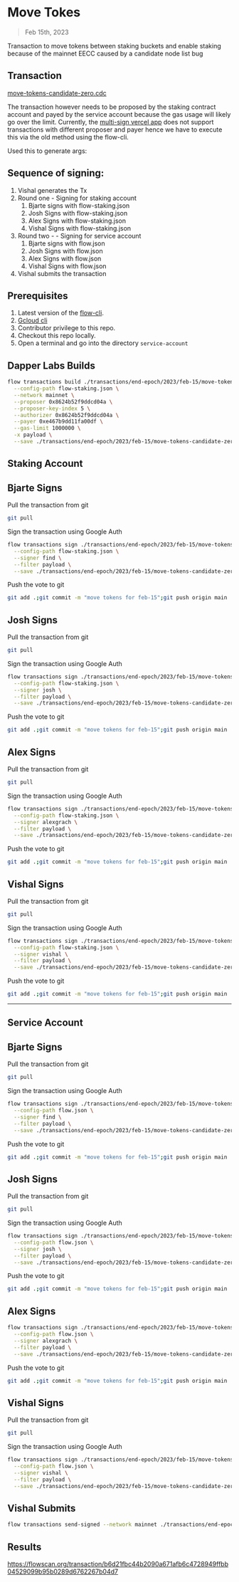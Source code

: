 # Move Tokes

> Feb 15th, 2023

Transaction to move tokens between staking buckets and enable staking because of
the mainnet EECC caused by a candidate node list bug

## Transaction

[move-tokens-candidate-zero.cdc](./move-tokens-candidate-zero.cdc)

The transaction however needs to be proposed by the staking contract account and payed by the service account
because the gas usage will likely go over the limit.
Currently, the [multi-sign vercel app](https://flow-multisig-git-service-account-onflow.vercel.app/mainnet) does not support transactions with different proposer and payer hence we have to execute this via the old method using the flow-cli.

Used this to generate args:

## Sequence of signing: 
1. Vishal generates the Tx
2. Round one - Signing for staking account
   1. Bjarte signs with flow-staking.json
   2. Josh Signs with flow-staking.json
   3. Alex Signs with flow-staking.json
   4. Vishal Signs with flow-staking.json
3. Round two - - Signing for service account
   1. Bjarte signs with flow.json
   2. Josh Signs with flow.json
   3. Alex Signs with flow.json
   4. Vishal Signs with flow.json
4. Vishal submits the transaction

## Prerequisites
1. Latest version of the [flow-cli](https://developers.flow.com/tools/flow-cli).
2. [Gcloud cli](https://cloud.google.com/sdk/docs/install)
3. Contributor privilege to this repo.
4. Checkout this repo locally.
5. Open a terminal and go into the directory `service-account`

## Dapper Labs Builds

```sh
flow transactions build ./transactions/end-epoch/2023/feb-15/move-tokens-candidate-zero.cdc \
  --config-path flow-staking.json \
  --network mainnet \
  --proposer 0x8624b52f9ddcd04a \
  --proposer-key-index 5 \
  --authorizer 0x8624b52f9ddcd04a \
  --payer 0xe467b9dd11fa00df \
  --gas-limit 1000000 \
  -x payload \
  --save ./transactions/end-epoch/2023/feb-15/move-tokens-candidate-zero-feb-15-unsigned.rlp
```

## Staking Account

## Bjarte Signs

Pull the transaction from git
```sh
git pull
```

Sign the transaction using Google Auth
```sh
flow transactions sign ./transactions/end-epoch/2023/feb-15/move-tokens-candidate-zero-feb-15-unsigned.rlp \
  --config-path flow-staking.json \
  --signer find \
  --filter payload \
  --save ./transactions/end-epoch/2023/feb-15/move-tokens-candidate-zero-feb-15-sig-1.rlp
```

Push the vote to git
```sh
git add .;git commit -m "move tokens for feb-15";git push origin main
```

## Josh Signs

Pull the transaction from git
```sh
git pull
```

Sign the transaction using Google Auth
```sh
flow transactions sign ./transactions/end-epoch/2023/feb-15/move-tokens-candidate-zero-feb-15-sig-1.rlp \
  --config-path flow-staking.json \
  --signer josh \
  --filter payload \
  --save ./transactions/end-epoch/2023/feb-15/move-tokens-candidate-zero-feb-15-sig-2.rlp
```

Push the vote to git
```sh
git add .;git commit -m "move tokens for feb-15";git push origin main
```

## Alex Signs

Pull the transaction from git
```sh
git pull
```

Sign the transaction using Google Auth
```sh
flow transactions sign ./transactions/end-epoch/2023/feb-15/move-tokens-candidate-zero-feb-15-sig-2.rlp \
  --config-path flow-staking.json \
  --signer alexgrach \
  --filter payload \
  --save ./transactions/end-epoch/2023/feb-15/move-tokens-candidate-zero-feb-15-sig-3.rlp
```

Push the vote to git
```sh
git add .;git commit -m "move tokens for feb-15";git push origin main
```

## Vishal Signs

Pull the transaction from git
```sh
git pull
```

Sign the transaction using Google Auth
```sh
flow transactions sign ./transactions/end-epoch/2023/feb-15/move-tokens-candidate-zero-feb-15-sig-3.rlp \
  --config-path flow-staking.json \
  --signer vishal \
  --filter payload \
  --save ./transactions/end-epoch/2023/feb-15/move-tokens-candidate-zero-feb-15-sig-4.rlp
```

Push the vote to git
```sh
git add .;git commit -m "move tokens for feb-15";git push origin main
```

---

## Service Account
## Bjarte Signs

Pull the transaction from git
```sh
git pull
```

Sign the transaction using Google Auth
```sh
flow transactions sign ./transactions/end-epoch/2023/feb-15/move-tokens-candidate-zero-feb-15-sig-4.rlp \
  --config-path flow.json \
  --signer find \
  --filter payload \
  --save ./transactions/end-epoch/2023/feb-15/move-tokens-candidate-zero-feb-15-sig-5.rlp
```

Push the vote to git
```sh
git add .;git commit -m "move tokens for feb-15";git push origin main
```

## Josh Signs

Pull the transaction from git
```sh
git pull
```

Sign the transaction using Google Auth
```sh
flow transactions sign ./transactions/end-epoch/2023/feb-15/move-tokens-candidate-zero-feb-15-sig-5.rlp \
  --config-path flow.json \
  --signer josh \
  --filter payload \
  --save ./transactions/end-epoch/2023/feb-15/move-tokens-candidate-zero-feb-15-sig-6.rlp
```


Push the vote to git
```sh
git add .;git commit -m "move tokens for feb-15";git push origin main
```

## Alex Signs

```sh
flow transactions sign ./transactions/end-epoch/2023/feb-15/move-tokens-candidate-zero-feb-15-sig-6.rlp \
  --config-path flow.json \
  --signer alexgrach \
  --filter payload \
  --save ./transactions/end-epoch/2023/feb-15/move-tokens-candidate-zero-feb-15-sig-7.rlp
```

Push the vote to git
```sh
git add .;git commit -m "move tokens for feb-15";git push origin main
```

## Vishal Signs

Pull the transaction from git
```sh
git pull
```

Sign the transaction using Google Auth
```sh
flow transactions sign ./transactions/end-epoch/2023/feb-15/move-tokens-candidate-zero-feb-15-sig-7.rlp \
  --config-path flow.json \
  --signer vishal \
  --filter payload \
  --save ./transactions/end-epoch/2023/feb-15/move-tokens-candidate-zero-feb-15-sig-complete.rlp
```

## Vishal Submits

```sh
flow transactions send-signed --network mainnet ./transactions/end-epoch/2023/feb-15/move-tokens-candidate-zero-feb-15-sig-complete.rlp
```

## Results

https://flowscan.org/transaction/b6d21fbc44b2090a671afb6c4728949ffbb04529099b95b0289d6762267b04d7